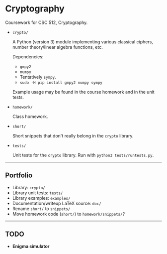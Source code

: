 # Cryptography

Coursework for CSC 512, Cryptography.

* `crypto/`

    A Python (version 3) module implementing various classical ciphers, number theory/linear algebra functions, etc.

    Dependencies:
    - `gmpy2`
    - `numpy`
    - Tentatively `sympy`.
    - `sudo -H pip install gmpy2 numpy sympy`

    Example usage may be found in the course homework and in the unit tests.

* `homework/`

    Class homework.

* `short/`

    Short snippets that don't really belong in the `crypto` library.

* `tests/`

    Unit tests for the `crypto` library. Run with `python3 tests/runtests.py`.

---

## Portfolio
* Library: `crypto/`
* Library unit tests: `tests/`
* Library examples: `examples/`
* Documentation/writeup LaTeX source: `doc/`
* Rename `short/` to `snippets/`
* Move homework code (`short/`) to `homework/snippets/`?

---

## TODO
* **Enigma simulator**
